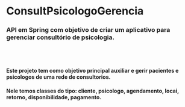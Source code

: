 # ConsultPsicologoGerencia
<h3>API em Spring com objetivo de criar um aplicativo para gerenciar consultório de psicologia.</h3><br />
<br />
<h4>Este projeto tem como objetivo principal auxiliar e gerir pacientes e psicologos de uma rede de consultorios.</h4>
<h4>Nele temos classes do tipo: cliente, psicologo, agendamento, locai, retorno, disponibilidade, pagamento.</h4>
